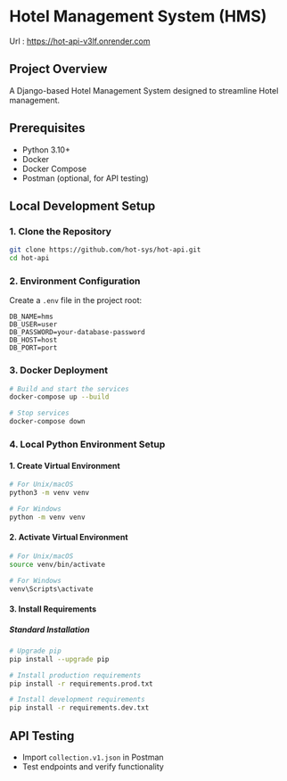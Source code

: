# Hotel Management System (HMS)

Url : https://hot-api-v3lf.onrender.com

## Project Overview
A Django-based Hotel Management System designed to streamline Hotel management.

## Prerequisites
- Python 3.10+
- Docker
- Docker Compose
- Postman (optional, for API testing)

## Local Development Setup

### 1. Clone the Repository
```bash
git clone https://github.com/hot-sys/hot-api.git
cd hot-api
```

### 2. Environment Configuration
Create a `.env` file in the project root:
```env
DB_NAME=hms
DB_USER=user
DB_PASSWORD=your-database-password
DB_HOST=host
DB_PORT=port
```

### 3. Docker Deployment
```bash
# Build and start the services
docker-compose up --build

# Stop services
docker-compose down
```

### 4. Local Python Environment Setup
#### 1. Create Virtual Environment
```bash
# For Unix/macOS
python3 -m venv venv

# For Windows
python -m venv venv
```

#### 2. Activate Virtual Environment
```bash
# For Unix/macOS
source venv/bin/activate

# For Windows
venv\Scripts\activate
```

#### 3. Install Requirements

##### Standard Installation
```bash
# Upgrade pip
pip install --upgrade pip

# Install production requirements
pip install -r requirements.prod.txt

# Install development requirements
pip install -r requirements.dev.txt
```

## API Testing
- Import `collection.v1.json` in Postman
- Test endpoints and verify functionality